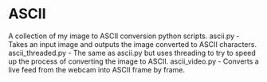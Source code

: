 # ASCII
A collection of my image to ASCII conversion python scripts.
ascii.py - Takes an input image and outputs the image converted to ASCII characters.
ascii_threaded.py - The same as ascii.py but uses threading to try to speed up the process of converting the image to ASCII.
ascii_video.py - Converts a live feed from the webcam into ASCII frame by frame.
